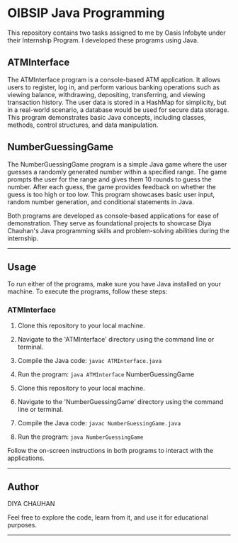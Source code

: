 # OIBSIP Java Programming

This repository contains two tasks assigned to me by Oasis Infobyte under their Internship Program. I developed these programs using Java.

## ATMInterface

The ATMInterface program is a console-based ATM application. It allows users to register, log in, and perform various banking operations such as viewing balance, withdrawing, depositing, transferring, and viewing transaction history. The user data is stored in a HashMap for simplicity, but in a real-world scenario, a database would be used for secure data storage. This program demonstrates basic Java concepts, including classes, methods, control structures, and data manipulation.

## NumberGuessingGame

The NumberGuessingGame program is a simple Java game where the user guesses a randomly generated number within a specified range. The game prompts the user for the range and gives them 10 rounds to guess the number. After each guess, the game provides feedback on whether the guess is too high or too low. This program showcases basic user input, random number generation, and conditional statements in Java.

Both programs are developed as console-based applications for ease of demonstration. They serve as foundational projects to showcase Diya Chauhan's Java programming skills and problem-solving abilities during the internship.

---

## Usage

To run either of the programs, make sure you have Java installed on your machine. To execute the programs, follow these steps:

### ATMInterface

1. Clone this repository to your local machine.
2. Navigate to the 'ATMInterface' directory using the command line or terminal.
3. Compile the Java code: `javac ATMInterface.java`
4. Run the program: `java ATMInterface`
 NumberGuessingGame

1. Clone this repository to your local machine.
2. Navigate to the 'NumberGuessingGame' directory using the command line or terminal.
3. Compile the Java code: `javac NumberGuessingGame.java`
4. Run the program: `java NumberGuessingGame`

Follow the on-screen instructions in both programs to interact with the applications.

---
## Author

DIYA CHAUHAN

Feel free to explore the code, learn from it, and use it for educational purposes.

---

